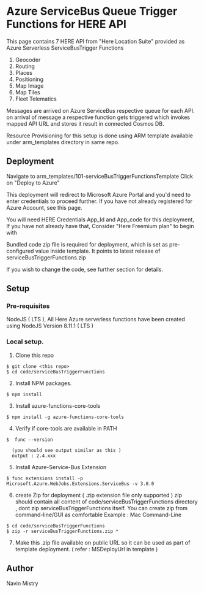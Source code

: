 # Azure ServiceBus Queue Trigger Functions for HERE API
  This page contains 7 HERE API from "Here Location Suite" provided as Azure Serverless ServiceBusTrigger Functions

  1. Geocoder
  2. Routing
  3. Places
  4. Positioning
  5. Map Image
  6. Map Tiles
  7. Fleet Telematics

  Messages are arrived on Azure ServiceBus respective queue for each API. on arrival of message a respective function gets triggered which invokes mapped API URL and stores it result in connected Cosmos DB. 
  
  Resource Provisioning for this setup is done using ARM template available under arm_templates directory in same repo.


## Deployment 

  Navigate to arm_templates/101-serviceBusTriggerFunctionsTemplate
  Click on "Deploy to Azure" 
  
  This deployment will redirect to Microsoft Azure Portal and you'd need to enter credentials to proceed further.
  If you have not already registered for Azure Account, see this page. <Page-Link> 
  
  You will need HERE Credentials App_Id and App_code for this deployment, 
  If you have not already have that, Consider "Here Freemium plan" to begin with <Page-Link>
  

  Bundled code zip file is required for deployment, which is set as pre-configured value inside template.
  It points to latest release of serviceBusTriggerFunctions.zip
  
  If you wish to change the code, see further section for details.
  
## Setup

### Pre-requisites 
  NodeJS ( LTS ), All Here Azure serverless functions have been created using NodeJS Version 8.11.1 ( LTS )

### Local setup.

  1. Clone this repo
       
    $ git clone <this repo>
    $ cd code/serviceBusTriggerFunctions
  
  2. Install NPM packages.

    $ npm install

  3.  Install azure-functions-core-tools 
    
    $ npm install -g azure-functions-core-tools
     
  4. Verify if core-tools are available in PATH
      
    $  func --version 
      
      (you should see output similar as this )
      output : 2.4.xxx
 
  5. Install Azure-Service-Bus Extension
    
    $ func extensions install -p Microsoft.Azure.WebJobs.Extensions.ServiceBus -v 3.0.0
    
  6. create Zip for deployment ( .zip extension file only supported )
    zip should contain all content of code/serviceBusTriggerFunctions directory , dont zip serviceBusTriggerFunctions itself.
    You can create zip from command-line/GUI as comfortable 
    Example : Mac Command-Line
    
    $ cd code/serviceBusTriggerFunctions
    $ zip -r serviceBusTriggerFunctions.zip *
    

  7. Make this .zip file available on public URL so it can be used as part of template deployment. ( refer : MSDeployUrl in template )


## Author 
Navin Mistry 

